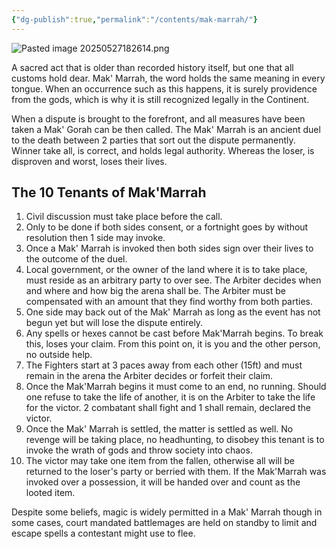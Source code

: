 ```yaml
---
{"dg-publish":true,"permalink":"/contents/mak-marrah/"}
---
```



![Pasted image 20250527182614.png](/img/user/Pics/Pasted%20image%2020250527182614.png)

A sacred act that is older than recorded history itself, but one that all customs hold dear. Mak' Marrah, the word holds the same meaning in every tongue. When an occurrence such as this happens, it is surely providence from the gods, which is why it is still recognized legally in the Continent.

When a dispute is brought to the forefront, and all measures have been taken a Mak' Gorah can be then called. The Mak' Marrah is an ancient duel to the death between 2 parties that sort out the dispute permanently. Winner take all, is correct, and holds legal authority. Whereas the loser, is disproven and worst, loses their lives. 

## The 10 Tenants of Mak'Marrah
1. Civil discussion must take place before the call.
2. Only to be done if both sides consent, or a fortnight goes by without resolution then 1 side may invoke.
3. Once a Mak' Marrah is invoked then both sides sign over their lives to the outcome of the duel.
4. Local government, or the owner of the land where it is to take place, must reside as an arbitrary party to over see. The Arbiter decides when and where and how big the arena shall be. The Arbiter must be compensated with an amount that they find worthy from both parties.
5. One side may back out of the Mak' Marrah as long as the event has not begun yet but will lose the dispute entirely.
6. Any spells or hexes cannot be cast before Mak'Marrah begins. To break this, loses your claim. From this point on, it is you and the other person, no outside help.
7. The Fighters start at 3 paces away from each other (15ft) and must remain in the arena the Arbiter decides or forfeit their claim.
8. Once the Mak'Marrah begins it must come to an end, no running. Should one refuse to take the life of another, it is on the Arbiter to take the life for the victor. 2 combatant shall fight and 1 shall remain, declared the victor.
9. Once the Mak' Marrah is settled, the matter is settled as well. No revenge will be taking place, no headhunting, to disobey this tenant is to invoke the wrath of gods and throw society into chaos. 
10. The victor may take one item from the fallen, otherwise all will be returned to the loser's party or berried with them. If the Mak'Marrah was invoked over a possession, it will be handed over and count as the looted item.

Despite some beliefs, magic is widely permitted in a Mak' Marrah though in some cases, court mandated battlemages are held on standby to limit and escape spells a contestant might use to flee.